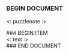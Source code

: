 ### BEGIN DOCUMENT
<: puzzlenote :>

<div class="cards">
### BEGIN ITEM
<div class="card2up">
<: text :>
</div>
### END DOCUMENT
</div>
